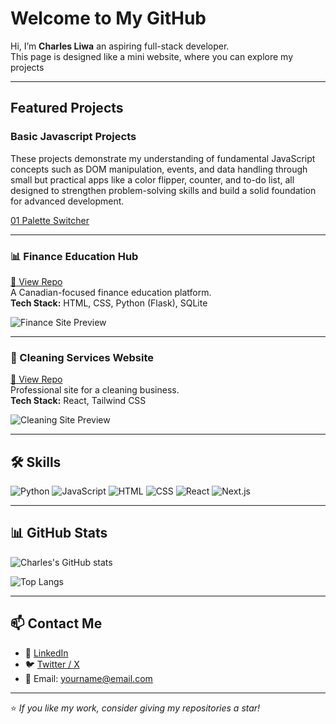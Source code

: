 # Welcome to My GitHub 

Hi, I’m **Charles Liwa** an aspiring full-stack developer.  
This page is designed like a mini website, where you can explore my projects 

---

##  Featured Projects  

### Basic Javascript Projects

These projects demonstrate my understanding of fundamental JavaScript concepts such as DOM manipulation, events, and data handling through small but practical apps like a color flipper, counter, and to-do list, all designed to strengthen problem-solving skills and build a solid foundation for advanced development.  

[01 Palette Switcher](https://github.com/devliwa/01-palette-switcher)

---

### 📊 Finance Education Hub  
[🔗 View Repo](https://github.com/yourusername/finance-website)  
A Canadian-focused finance education platform.  
**Tech Stack:** HTML, CSS, Python (Flask), SQLite  

![Finance Site Preview](https://via.placeholder.com/600x300.png?text=Finance+Education+Hub+Screenshot)

---

### 🧹 Cleaning Services Website  
[🔗 View Repo](https://github.com/yourusername/cleaning-site)  
Professional site for a cleaning business.  
**Tech Stack:** React, Tailwind CSS  

![Cleaning Site Preview](https://via.placeholder.com/600x300.png?text=Cleaning+Services+Website+Screenshot)

---

## 🛠️ Skills  

![Python](https://img.shields.io/badge/Python-3776AB?style=for-the-badge&logo=python&logoColor=white)
![JavaScript](https://img.shields.io/badge/JavaScript-F7DF1E?style=for-the-badge&logo=javascript&logoColor=black)
![HTML](https://img.shields.io/badge/HTML5-E34F26?style=for-the-badge&logo=html5&logoColor=white)
![CSS](https://img.shields.io/badge/CSS3-1572B6?style=for-the-badge&logo=css3&logoColor=white)
![React](https://img.shields.io/badge/React-20232A?style=for-the-badge&logo=react&logoColor=61DAFB)
![Next.js](https://img.shields.io/badge/Next.js-000000?style=for-the-badge&logo=nextdotjs&logoColor=white)

---

## 📊 GitHub Stats  

![Charles's GitHub stats](https://github-readme-stats.vercel.app/api?username=yourusername&show_icons=true&theme=tokyonight)  

![Top Langs](https://github-readme-stats.vercel.app/api/top-langs/?username=yourusername&layout=compact&theme=tokyonight)

---

## 📫 Contact Me  

- 💼 [LinkedIn](https://www.linkedin.com/in/yourprofile)  
- 🐦 [Twitter / X](https://twitter.com/yourprofile)  
- 📧 Email: yourname@email.com  

---

⭐️ *If you like my work, consider giving my repositories a star!*  
